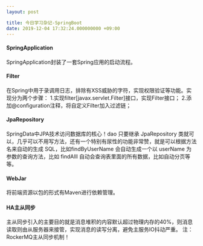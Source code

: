 ```yaml
---
layout: post

title: 今日学习杂记-SpringBoot
date: 2019-12-04 17:32:24.000000000 +09:00
---
```


#### SpringApplication

SpringApplication封装了一套Spring应用的启动流程。

#### Filter

在Spring中用于录调用日志，排除有XSS威胁的字符，实现权限验证等功能。实现分为两个步骤：
1.实现filter[javax.servlet.Filter]接口，实现Filter接口；
2.添加@configuration注释，将自定义Filter加入过滤链；

#### JpaRepository

SpringData中JPA技术访问数据库的核心！dao 只要继承 JpaRepository 类就可以，几乎可以不用写方法，还有一个特别有尿性的功能非常赞，就是可以根据方法名来自动的生成 SQL，比如findByUserName 会自动生成一个以 userName 为参数的查询方法，比如 findAlll 自动会查询表里面的所有数据，比如自动分页等等。

#### WebJar

将前端资源以包的形式有Maven进行依赖管理。

#### HA主从同步

主从同步引入的主要目的就是消息堆积的内容默认超过物理内存的40%，则消息读取则由从服务器来接管，实现消息的读写分离，避免主服务IO抖动严重。
注：RockerMQ主从同步机制！
